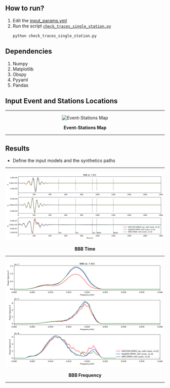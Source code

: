 ## How to run?
1. Edit the [input_params.yml](input_params.yml)
1. Run the script [`check_traces_single_station.py`](check_traces_single_station.py)
    ```
    python check_traces_single_station.py
    ```

## Dependencies
1. Numpy
1. Matplotlib
1. Obspy
1. Pyyaml
1. Pandas

## Input Event and Stations Locations
<hr>
<p align="center">
<img src="event_station_map.png" alt="Event-Stations Map" />
</p>
<p align="center"><b>Event-Stations Map</b></p>
<hr>

## Results
- Define the input models and the synthetics paths

<hr>
<p align="center">
<img src="figures/BBB_time.png" alt="BBB Time" />
</p>
<p align="center"><b>BBB Time</b></p>
<hr>

<p align="center">
<img src="figures/BBB_frequency.png" alt="BBB Frequency" />
</p>
<p align="center"><b>BBB Frequency</b></p>
<hr>